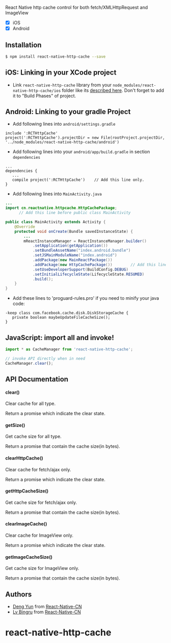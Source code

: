 React Native http cache control for both fetch/XMLHttpRequest and ImageView

- [x] iOS
- [x] Android

## Installation

```sh
$ npm install react-native-http-cache --save
```

## iOS: Linking in your XCode project

- Link `react-native-http-cache` library from your `node_modules/react-native-http-cache/ios` folder like its
  [described here](http://facebook.github.io/react-native/docs/linking-libraries-ios.html).
  Don't forget to add it to "Build Phases" of project.

## Android: Linking to your gradle Project

- Add following lines into `android/settings.gradle`

```
include ':RCTHttpCache'
project(':RCTHttpCache').projectDir = new File(rootProject.projectDir, '../node_modules/react-native-http-cache/android')
```

- Add following lines into your `android/app/build.gradle` in section `dependencies`

```
...
dependencies {
   ...
   compile project(':RCTHttpCache')    // Add this line only.
}
```

- Add following lines into `MainActivity.java`

```java
...
import cn.reactnative.httpcache.HttpCachePackage;
      // Add this line before public class MainActivity

public class MainActivity extends Activity {
    @Override
    protected void onCreate(Bundle savedInstanceState) {
        ...
        mReactInstanceManager = ReactInstanceManager.builder()
            .setApplication(getApplication())
            .setBundleAssetName("index.android.bundle")
            .setJSMainModuleName("index.android")
            .addPackage(new MainReactPackage())
            .addPackage(new HttpCachePackage())        // Add this line
            .setUseDeveloperSupport(BuildConfig.DEBUG)
            .setInitialLifecycleState(LifecycleState.RESUMED)
            .build();
    }
}
```

- Add these lines to 'proguard-rules.pro' if you need to minify your java code:

```
-keep class com.facebook.cache.disk.DiskStorageCache {
   private boolean maybeUpdateFileCacheSize();
}
```

## JavaScript: import all and invoke!

```js
import * as CacheManager from 'react-native-http-cache';

// invoke API directly when in need
CacheManager.clear();

```

## API Documentation

#### clear()

Clear cache for all type.

Return a promise which indicate the clear state.

#### getSize()

Get cache size for all type.

Return a promise that contain the cache size(in bytes).

#### clearHttpCache()

Clear cache for fetch/ajax only.

Return a promise which indicate the clear state.

#### getHttpCacheSize()

Get cache size for fetch/ajax only.

Return a promise that contain the cache size(in bytes).

#### clearImageCache()

Clear cache for ImageView only.

Return a promise which indicate the clear state.

#### getImageCacheSize()

Get cache size for ImageView only.

Return a promise that contain the cache size(in bytes).

## Authors

- [Deng Yun](https://github.com/tdzl2003) from [React-Native-CN](https://github.com/reactnativecn)
- [Lv Bingru](https://github.com/lvbingru) from [React-Native-CN](https://github.com/reactnativecn)
# react-native-http-cache
